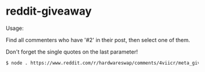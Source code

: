 # reddit-giveaway


Usage:

Find all commenters who have '#2' in their post, then select one of them.

Don't forget the single quotes on the last parameter!

```bash
$ node . https://www.reddit.com/r/hardwareswap/comments/4viicr/meta_giveaway_cooler_master_hyper_212_evo_x2_moto.json '#2'
```
